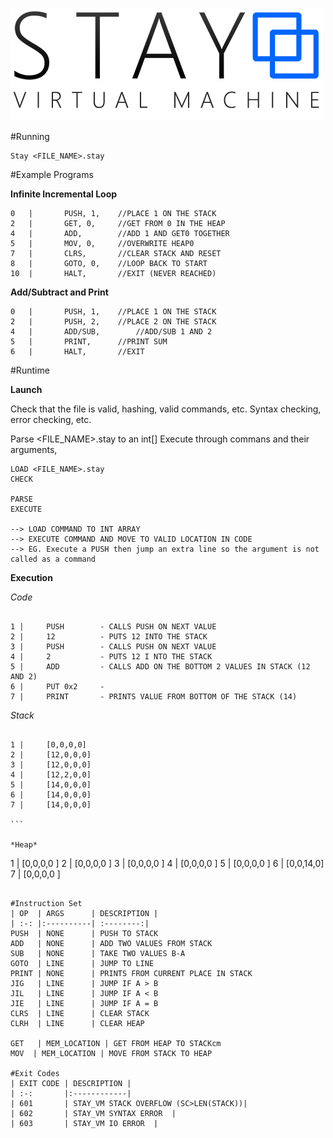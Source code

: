 ![StayVM](https://raw.githubusercontent.com/Matt-Allen44/StayVM/master/res/StayVM-Logo-Smal-Text.png?token=AGDdTgsHP8JtCDuMmGbKy-pOpVxU26YDks5UxM-zwA%3D%3D)


#Running 
``` 
Stay <FILE_NAME>.stay
```

#Example Programs

**Infinite Incremental Loop**
```
0	|		PUSH, 1,	//PLACE 1 ON THE STACK
2	|		GET, 0,		//GET FROM 0 IN THE HEAP 
4	|		ADD,		//ADD 1 AND GET0 TOGETHER
5	|		MOV, 0,		//OVERWRITE HEAP0
7	|		CLRS,		//CLEAR STACK AND RESET
8	|		GOTO, 0,	//LOOP BACK TO START
10	|		HALT,		//EXIT (NEVER REACHED)
```

**Add/Subtract and Print**
```
0	|		PUSH, 1,	//PLACE 1 ON THE STACK
2	|		PUSH, 2,	//PLACE 2 ON THE STACK
4	|		ADD/SUB,		//ADD/SUB 1 AND 2
5	|		PRINT,		//PRINT SUM
6	|		HALT,		//EXIT
```


#Runtime

**Launch**

Check that the file is valid, hashing, valid commands, etc.
Syntax checking, error checking, etc.

Parse <FILE_NAME>.stay to an int[]
Execute through commans and their arguments, 

````
LOAD <FILE_NAME>.stay
CHECK

PARSE
EXECUTE

--> LOAD COMMAND TO INT ARRAY
--> EXECUTE COMMAND AND MOVE TO VALID LOCATION IN CODE
--> EG. Execute a PUSH then jump an extra line so the argument is not called as a command

````

**Execution**

*Code*

````

1 |   	PUSH		- CALLS PUSH ON NEXT VALUE
2 |		12			- PUTS 12 INTO THE STACK
3 |		PUSH		- CALLS PUSH ON NEXT VALUE
4 |		2			- PUTS 12 I NTO THE STACK
5 |		ADD 		- CALLS ADD ON THE BOTTOM 2 VALUES IN STACK (12 AND 2)
6 |		PUT 0x2		-
7 | 	PRINT		- PRINTS VALUE FROM BOTTOM OF THE STACK (14)

````

*Stack*

````

1 |   	[0,0,0,0]
2 |		[12,0,0,0]
3 |		[12,0,0,0]
4 |		[12,2,0,0]
5 |		[14,0,0,0]
6 | 	[14,0,0,0]
7 | 	[14,0,0,0]

```

*Heap*

````

1 |   	[0,0,0,0 ]
2 |		[0,0,0,0 ]
3 |		[0,0,0,0 ]
4 |		[0,0,0,0 ]
5 |		[0,0,0,0 ]
6 | 	[0,0,14,0]
7 | 	[0,0,0,0 ]

```

#Instruction Set
| OP  | ARGS      | DESCRIPTION |
| :-: |:----------| :--------:|
PUSH  |	NONE	  | PUSH TO STACK
ADD   |	NONE	  | ADD TWO VALUES FROM STACK
SUB   |	NONE 	  | TAKE TWO VALUES B-A 
GOTO  | LINE 	  | JUMP TO LINE
PRINT |	NONE	  | PRINTS FROM CURRENT PLACE IN STACK
JIG   | LINE      | JUMP IF A > B
JIL   | LINE      | JUMP IF A < B
JIE   | LINE      | JUMP IF A = B
CLRS  | LINE      | CLEAR STACK
CLRH  | LINE      | CLEAR HEAP

GET   | MEM_LOCATION | GET FROM HEAP TO STACKcm
MOV  | MEM_LOCATION | MOVE FROM STACK TO HEAP

#Exit Codes
| EXIT CODE | DESCRIPTION |
| :-: 		|:------------|
| 601  		| STAY_VM STACK OVERFLOW (SC>LEN(STACK))|
| 602		| STAY_VM SYNTAX ERROR	|
| 603		| STAY_VM IO ERROR	|